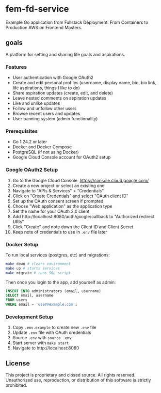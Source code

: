 # fem-fd-service

Example Go application from Fullstack Deployment: From Containers to Production AWS on Frontend Masters.

## goals

A platform for setting and sharing life goals and aspirations.

### Features

- User authentication with Google OAuth2
- Create and edit personal profiles (username, display name, bio, bio link, life aspirations, things I like to do)
- Share aspiration updates (create, edit, and delete)
- Leave nested comments on aspiration updates
- Like and unlike updates
- Follow and unfollow other users
- Browse recent users and updates
- User banning system (admin functionality)

### Prerequisites

- Go 1.24.2 or later
- Docker and Docker Compose
- PostgreSQL (if not using Docker)
- Google Cloud Console account for OAuth2 setup

### Google OAuth2 Setup

1. Go to the Google Cloud Console: https://console.cloud.google.com/
2. Create a new project or select an existing one
3. Navigate to "APIs & Services" > "Credentials"
4. Click on "Create Credentials" and select "OAuth client ID"
5. Set up the OAuth consent screen if prompted
6. Choose "Web application" as the application type
7. Set the name for your OAuth 2.0 client
8. Add http://localhost:8080/auth/google/callback to "Authorized redirect URIs"
9. Click "Create" and note down the Client ID and Client Secret
10. Keep note of credentials to use in `.env` file later

### Docker Setup

To run local services (postgres, etc) and migrations:

```bash
make down # clears environment
make up # starts services
make migrate # runs SQL script
```

Then once you login to the app, add yourself as admin:

```sql
INSERT INTO administrators (email, username)
SELECT email, username
FROM users
WHERE email = 'user@example.com';
```

### Development Setup

1. Copy `.env.example` to create new `.env` file
2. Update `.env` file with OAuth credentials
3. Source `.env` with `source .env`
4. Start server with `make start`
5. Navigate to http://localhost:8080

## License

This project is proprietary and closed source. All rights reserved. Unauthorized use, reproduction, or distribution of this software is strictly prohibited.

